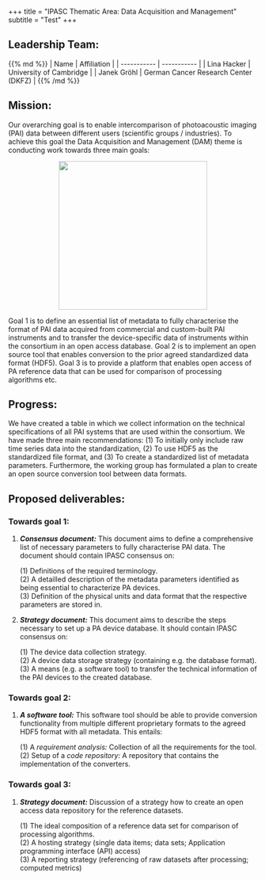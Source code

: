 +++
title = "IPASC Thematic Area: Data Acquisition and Management"
subtitle = "Test"
+++

## Leadership Team:

<div class="consortium-table">
{{% md %}}
| Name 						| Affiliation 							|
| ----------- 				| ----------- 							|
| Lina Hacker 				| University of Cambridge 				|
| Janek Gröhl 				| German Cancer Research Center (DKFZ) 	|
{{% /md %}}
</div>

## Mission:

Our overarching goal is to enable intercomparison of photoacoustic imaging (PAI) data between different users (scientific groups / industries). To achieve this goal the Data Acquisition and Management (DAM) theme is conducting work towards three main goals:

<center>
<img src="../img/2019_dam_goals.png" width="300px" > </img>
</center>

Goal 1 is to define an essential list of metadata to fully characterise the format of PAI data acquired from commercial and custom-built PAI instruments and to transfer the device-specific data of instruments within the consortium in an open access database. Goal 2 is to implement an open source tool that enables conversion to the prior agreed standardized data format (HDF5). Goal 3 is to provide a platform that enables open access of PA reference data that can be used for comparison of processing algorithms etc.


## Progress:

We have created a table in which we collect information on the technical specifications of all PAI systems that are used within the consortium. We have made three main recommendations: (1) To initially only include raw time series data into the standardization, (2) To use HDF5 as the standardized file format, and (3) To create a standardized list of metadata parameters. Furthermore, the working group has formulated a plan to create an open source conversion tool between data formats.

## Proposed deliverables:

<div class="listing">
<h3>Towards goal 1:</h3>
<ol>
	<li><p><em><b>Consensus document:</b></em> This document aims to define a comprehensive list of necessary parameters to fully characterise PAI data. The document should contain IPASC consensus on:</p></li>
	<p class="sublisting">
		(1) Definitions of the required terminology.<br />
		(2) A detailled description of the metadata parameters identified as being essential to characterize PA devices. <br />
		(3) Definition of the physical units and data format that the respective parameters are stored in.
	</p>
	<li><p><em><b>Strategy document:</b></em> This document aims to describe the steps necessary to set up a PA device database. It should contain IPASC consensus on:</p></li>
	<p class="sublisting">
		(1) The device data collection strategy. <br />
		(2) A device data storage strategy (containing e.g. the database format). <br />
		(3) A means (e.g. a software tool) to transfer the technical information of the PAI devices to the created database.
	</p>
</ol>
</div>
 
<div class="listing">
<h3>Towards goal 2:</h3>
<ol>
	<li><p><em><b>A software tool:</b></em> This software tool should be able to provide conversion functionality from multiple different proprietary formats to the agreed HDF5 format with all metadata. This entails:</p></li>
	<p class="sublisting">
		(1) A <em>requirement analysis:</em> Collection of all the requirements for the tool. <br />
		(2) Setup of a <em>code repository:</em> A repository that contains the implementation of the converters.
	</p>
</ol>
</div>
 
<div class="listing">
<h3> Towards goal 3:</h3>
<ol>
	<li><p><em><b>Strategy document:</b></em> Discussion of a strategy how to create an open access data repository for the reference datasets.</p></li>
	<p class="sublisting">
		(1) The ideal composition of a reference data set for comparison of processing algorithms. <br />
		(2) A hosting strategy (single data items; data sets; Application programming interface (API) access) <br />
		(3) A reporting strategy (referencing of raw datasets after processing; computed metrics)
	</p>
</ol>
</div>

<br />